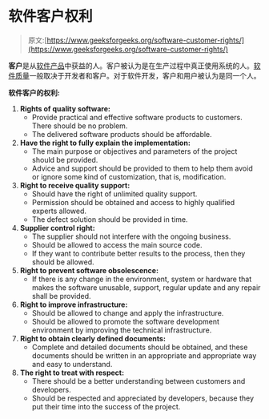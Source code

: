 # 软件客户权利

> 原文:[https://www.geeksforgeeks.org/software-customer-rights/](https://www.geeksforgeeks.org/software-customer-rights/)

**客户**是从[软件产品](https://www.geeksforgeeks.org/software-engineering-software-product/)中获益的人。客户被认为是在生产过程中真正使用系统的人。[软件质量](https://www.geeksforgeeks.org/software-engineering-software-quality/)一般取决于开发者和客户。对于软件开发，客户和用户被认为是同一个人。

**软件客户的权利:**

1.  **Rights of quality software:**
    *   Provide practical and effective software products to customers. There should be no problem.
    *   The delivered software products should be affordable.
2.  **Have the right to fully explain the implementation:**
    *   The main purpose or objectives and parameters of the project should be provided.
    *   Advice and support should be provided to them to help them avoid or ignore some kind of customization, that is, modification.
3.  **Right to receive quality support:**
    *   Should have the right of unlimited quality support.
    *   Permission should be obtained and access to highly qualified experts allowed.
    *   The defect solution should be provided in time.
4.  **Supplier control right:**
    *   The supplier should not interfere with the ongoing business.
    *   Should be allowed to access the main source code.
    *   If they want to contribute better results to the process, then they should be allowed.
5.  **Right to prevent software obsolescence:**
    *   If there is any change in the environment, system or hardware that makes the software unusable, support, regular update and any repair shall be provided.
6.  **Right to improve infrastructure:**
    *   Should be allowed to change and apply the infrastructure.
    *   Should be allowed to promote the software development environment by improving the technical infrastructure.
7.  **Right to obtain clearly defined documents:**
    *   Complete and detailed documents should be obtained, and these documents should be written in an appropriate and appropriate way and easy to understand.
8.  **The right to treat with respect:**
    *   There should be a better understanding between customers and developers.
    *   Should be respected and appreciated by developers, because they put their time into the success of the project.